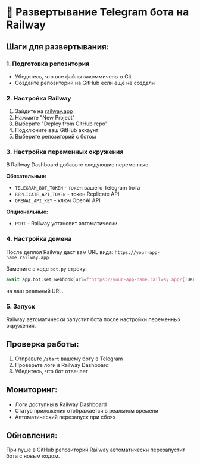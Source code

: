 # 🚀 Развертывание Telegram бота на Railway

## Шаги для развертывания:

### 1. Подготовка репозитория
- Убедитесь, что все файлы закоммичены в Git
- Создайте репозиторий на GitHub если еще не создали

### 2. Настройка Railway
1. Зайдите на [railway.app](https://railway.app)
2. Нажмите "New Project"
3. Выберите "Deploy from GitHub repo"
4. Подключите ваш GitHub аккаунт
5. Выберите репозиторий с ботом

### 3. Настройка переменных окружения
В Railway Dashboard добавьте следующие переменные:

**Обязательные:**
- `TELEGRAM_BOT_TOKEN` - токен вашего Telegram бота
- `REPLICATE_API_TOKEN` - токен Replicate API
- `OPENAI_API_KEY` - ключ OpenAI API

**Опциональные:**
- `PORT` - Railway установит автоматически

### 4. Настройка домена
После деплоя Railway даст вам URL вида:
`https://your-app-name.railway.app`

Замените в коде `bot.py` строку:
```python
await app.bot.set_webhook(url=f"https://your-app-name.railway.app/{TOKEN}")
```
на ваш реальный URL.

### 5. Запуск
Railway автоматически запустит бота после настройки переменных окружения.

## Проверка работы:
1. Отправьте `/start` вашему боту в Telegram
2. Проверьте логи в Railway Dashboard
3. Убедитесь, что бот отвечает

## Мониторинг:
- Логи доступны в Railway Dashboard
- Статус приложения отображается в реальном времени
- Автоматический перезапуск при сбоях

## Обновления:
При пуше в GitHub репозиторий Railway автоматически перезапустит бота с новым кодом.

